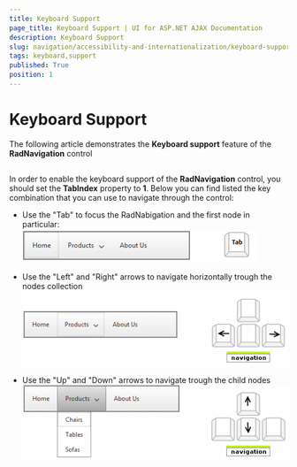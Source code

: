 ```yaml
---
title: Keyboard Support
page_title: Keyboard Support | UI for ASP.NET AJAX Documentation
description: Keyboard Support
slug: navigation/accessibility-and-internationalization/keyboard-support
tags: keyboard,support
published: True
position: 1
---
```


# Keyboard Support



The following article demonstrates the __Keyboard support__ feature of the __RadNavigation__ control

## 

In order to enable the keyboard support of the __RadNavigation__ control, you should set the __TabIndex__ property to __1__. Below you can find listed the key combination that you can use to navigate through the control:

* Use the "Tab" to focus the RadNabigation and the first node in particular: ![navigation-keyboardsupport 1](images/navigation-keyboardsupport1.png)

* Use the "Left" and "Right" arrows to navigate horizontally trough the nodes collection ![navigation-keyboardsupport 2](images/navigation-keyboardsupport2.png)

* Use the "Up" and "Down" arrows to navigate trough the child nodes![navigation-keyboardsupport 3](images/navigation-keyboardsupport3.png)
